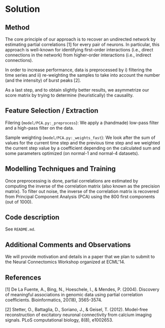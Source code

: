 Solution
========

Method
------

The core principle of our approach is to recover an undirected network by
estimating partial correlations [1] for every pair of neurons. In particular,
this approach is well-known for identifying first-order interactions (i.e.,
direct connections in the network) from higher-order interactions (i.e.,
indirect connections).

In order to increase performance, data is preprocessed by i) filtering the
time series and ii) re-weighting the samples to take into account the number
(and the intensity) of burst peaks [2].

As a last step, and to obtain slightly better results, we asymmetrize our
score matrix by trying to determine (heuristically) the causality.


Feature Selection / Extraction
------------------------------

Filering (`model/PCA.py:_preprocess`): We apply a (handmade) low-pass filter
and a high-pass filter on the data.

Sample weighting (`model/PCA.py:_weights_fast`): We look after the sum of
values for the current time step and the previous time step and we weighted
the current step value by a coefficient depending on the calculated sum and
some parameters optimized (on normal-1 and normal-4 datasets).


Modelling Techniques and Training
---------------------------------

Once preprocessing is done, partial correlations are estimated by computing
the inverse of the correlation matrix (also known as the precision matrix). 
To filter out noise, the inverse of the correlation matrix is recovered
from Principal Component Analysis (PCA) using the 800 first components (out
of 1000). 


Code description
----------------

See `README.md`.


Additional Comments and Observations
------------------------------------

We will provide motivation and details in a paper that we plan to submit 
to the Neural Connectomics Workshop organized at ECML'14.


References
----------

[1] De La Fuente, A., Bing, N., Hoeschele, I., & Mendes, P. (2004). 
    Discovery of meaningful associations in genomic data using partial 
    correlation coefficients. Bioinformatics, 20(18), 3565-3574.

[2] Stetter, O., Battaglia, D., Soriano, J., & Geisel, T. (2012). 
    Model-free reconstruction of excitatory neuronal connectivity from 
    calcium imaging signals. PLoS computational biology, 8(8), e1002653.
